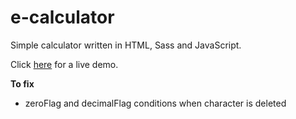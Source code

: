 # e-calculator
Simple calculator written in HTML, Sass and JavaScript.

Click [here](https://marcusrejinalgarcia.github.io/e-calculator/ecalculator.html) for a live demo.

**To fix**
- zeroFlag and decimalFlag conditions when character is deleted
